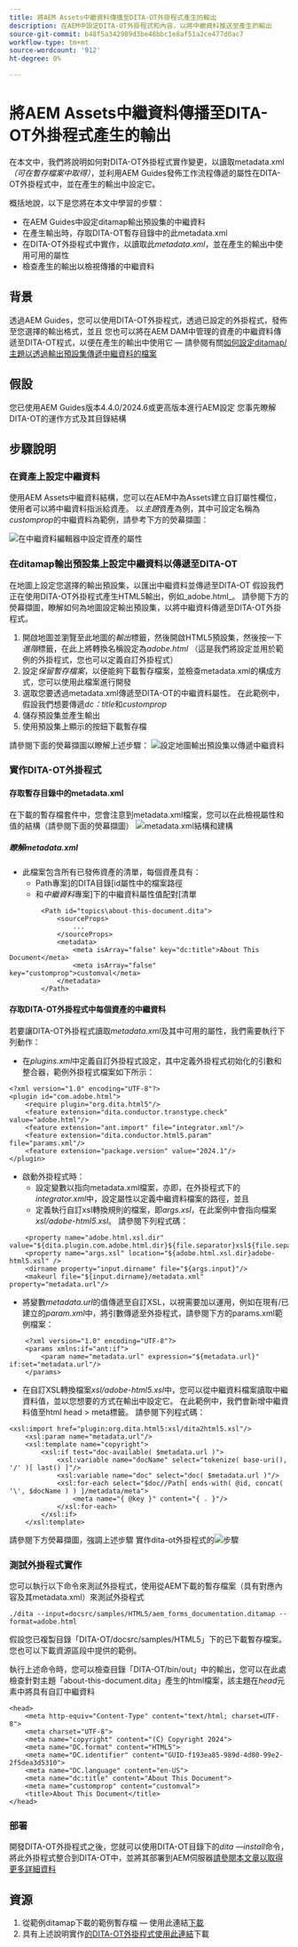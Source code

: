 ```yaml
---
title: 將AEM Assets中繼資料傳播至DITA-OT外掛程式產生的輸出
description: 在AEM中設定DITA-OT外掛程式和內容，以將中繼資料推送至產生的輸出
source-git-commit: b48f5a342989d3be48bbc1e8af51a2ce477d0ac7
workflow-type: tm+mt
source-wordcount: '912'
ht-degree: 0%

---
```



# 將AEM Assets中繼資料傳播至DITA-OT外掛程式產生的輸出

在本文中，我們將說明如何對DITA-OT外掛程式實作變更，以讀取metadata.xml _（可在暫存檔案中取得）_，並利用AEM Guides發佈工作流程傳遞的屬性在DITA-OT外掛程式中，並在產生的輸出中設定它。

概括地說，以下是您將在本文中學習的步驟：
- 在AEM Guides中設定ditamap輸出預設集的中繼資料
- 在產生輸出時，存取DITA-OT暫存目錄中的此metadata.xml
- 在DITA-OT外掛程式中實作，以讀取此&#x200B;_metadata.xml_，並在產生的輸出中使用可用的屬性
- 檢查產生的輸出以檢視傳播的中繼資料

## 背景

透過AEM Guides，您可以使用DITA-OT外掛程式，透過已設定的外掛程式，發佈至您選擇的輸出格式，並且
您也可以將在AEM DAM中管理的資產的中繼資料傳遞至DITA-OT程式，以便在產生的輸出中使用它 — 請參閱有關[如何設定ditamap/主題以透過輸出預設集傳遞中繼資料的檔案](https://experienceleague.adobe.com/zh-hant/docs/experience-manager-guides/using/user-guide/output-gen/pass-metadata-dita-ot)


## 假設

您已使用AEM Guides版本4.4.0/2024.6或更高版本進行AEM設定
您事先瞭解DITA-OT的運作方式及其目錄結構


## 步驟說明

### 在資產上設定中繼資料

使用AEM Assets中繼資料結構，您可以在AEM中為Assets建立自訂屬性欄位，使用者可以將中繼資料指派給資產。 以&#x200B;_主題_&#x200B;資產為例，其中可設定名稱為&#x200B;_customprop_&#x200B;的中繼資料為範例，請參考下方的熒幕擷圖：

![在中繼資料編輯器中設定資產的屬性](../../assets/publishing/assets-metadata-properties-ui-customprop.png)


### 在ditamap輸出預設集上設定中繼資料以傳遞至DITA-OT

在地圖上設定您選擇的輸出預設集，以匯出中繼資料並傳遞至DITA-OT
假設我們正在使用DITA-OT外掛程式產生HTML5輸出，例如_adobe.html_。
請參閱下方的熒幕擷圖，瞭解如何為地圖設定輸出預設集，以將中繼資料傳遞至DITA-OT外掛程式。
1. 開啟地圖並瀏覽至此地圖的&#x200B;_輸出_&#x200B;標籤，然後開啟HTML5預設集，然後按一下&#x200B;_進階_&#x200B;標籤，在此上將轉換名稱設定為&#x200B;_adobe.html_ （這是我們將設定並用於範例的外掛程式，您也可以定義自訂外掛程式）
2. 設定&#x200B;_保留暫存檔案_，以便能夠下載暫存檔案，並檢查metadata.xml的構成方式，您可以使用此檔案進行開發
3. 選取您要透過metadata.xml傳遞至DITA-OT的中繼資料屬性。 在此範例中，假設我們想要傳遞&#x200B;_dc：title_&#x200B;和&#x200B;_customprop_
4. 儲存預設集並產生輸出
5. 使用預設集上顯示的按鈕下載暫存檔

請參閱下面的熒幕擷圖以瞭解上述步驟：
![設定地圖輸出預設集以傳遞中繼資料](../../assets/publishing/map-outputpreset-html5-customprop.png)


### 實作DITA-OT外掛程式

#### 存取暫存目錄中的metadata.xml

在下載的暫存檔套件中，您會注意到metadata.xml檔案，您可以在此檢視屬性和值的結構（請參閱下面的熒幕擷圖）
![metadata.xml結構和建構](../../assets/publishing/publish-tempfiles-metadata-structure.png)

##### 瞭解metadata.xml

- 此檔案包含所有已發佈資產的清單，每個資產具有：
   - Path專案&rbrack;的DITA目錄&lbrack;id屬性中的檔案路徑
   - 和&#x200B;_中繼資料_&#x200B;專案&rbrack;下的中繼資料屬性值配對&lbrack;清單

```
        <Path id="topics\about-this-document.dita">
            <sourceProps>
                ...
            </sourceProps>
            <metadata>
                <meta isArray="false" key="dc:title">About This Document</meta>
                <meta isArray="false" key="customprop">customval</meta>
            </metadata>
        </Path>
```

#### 存取DITA-OT外掛程式中每個資產的中繼資料

若要讓DITA-OT外掛程式讀取&#x200B;_metadata.xml_&#x200B;及其中可用的屬性，我們需要執行下列動作：
- 在&#x200B;_plugins.xml_&#x200B;中定義自訂外掛程式設定，其中定義外掛程式初始化的引數和整合器，範例外掛程式檔案如下所示：

```
<?xml version="1.0" encoding="UTF-8"?>
<plugin id="com.adobe.html">
    <require plugin="org.dita.html5"/>
    <feature extension="dita.conductor.transtype.check" value="adobe.html"/>
    <feature extension="ant.import" file="integrator.xml"/>
    <feature extension="dita.conductor.html5.param" file="params.xml"/>
    <feature extension="package.version" value="2024.1"/>
</plugin>
```

- 啟動外掛程式時：
   - 設定變數以指向metadata.xml檔案，亦即，在外掛程式下的&#x200B;_integrator.xml_&#x200B;中，設定屬性以定義中繼資料檔案的路徑，並且
   - 定義執行自訂xsl轉換規則的檔案，即&#x200B;_args.xsl_，在此案例中會指向檔案&#x200B;_xsl/adobe-html5.xsl_。
請參閱下列程式碼：

```
    <property name="adobe.html.xsl.dir" value="${dita.plugin.com.adobe.html.dir}${file.separator}xsl${file.separator}"/>
    <property name="args.xsl" location="${adobe.html.xsl.dir}adobe-html5.xsl" />
    <dirname property="input.dirname" file="${args.input}"/>
    <makeurl file="${input.dirname}/metadata.xml" property="metadata.url"/>
```

- 將變數&#x200B;_metadata.url_&#x200B;的值傳遞至自訂XSL，以視需要加以運用，例如在現有/已建立的&#x200B;_param.xml_&#x200B;中，將引數傳遞至外掛程式，請參閱下方的params.xml範例檔案：

```
    <?xml version="1.0" encoding="UTF-8"?>
    <params xmlns:if="ant:if">
        <param name="metadata.url" expression="${metadata.url}" if:set="metadata.url"/>
    </params>
```

- 在自訂XSL轉換檔案&#x200B;_xsl/adobe-html5.xsl_&#x200B;中，您可以從中繼資料檔案讀取中繼資料值，並以您想要的方式在輸出中設定它。 在此範例中，我們會新增中繼資料值至html head > meta標籤。 請參閱下列程式碼：

```
<xsl:import href="plugin:org.dita.html5:xsl/dita2html5.xsl"/>
    <xsl:param name="metadata.url"/>
    <xsl:template name="copyright">
        <xsl:if test="doc-available( $metadata.url )">
            <xsl:variable name="docName" select="tokenize( base-uri(), '/' )[ last() ]"/>
            <xsl:variable name="doc" select="doc( $metadata.url )"/>
            <xsl:for-each select="$doc//Path[ ends-with( @id, concat( '\', $docName ) ) ]/metadata/meta">
                <meta name="{ @key }" content="{ . }"/>
            </xsl:for-each>
        </xsl:if>
    </xsl:template>
```

請參閱下方熒幕擷圖，強調上述步驟
實作dita-ot外掛程式的![步驟](../../assets/publishing/publishing-metadata-dita-ot-plugin-implementation.png)


### 測試外掛程式實作

您可以執行以下命令來測試外掛程式，使用從AEM下載的暫存檔案（具有對應內容及其metadata.xml）來測試外掛程式

```
./dita --input=docsrc/samples/HTML5/aem_forms_documentation.ditamap --format=adobe.html
```

假設您已複製目錄「DITA-OT/docsrc/samples/HTML5」下的已下載暫存檔案。
您也可以下載資源區段中提供的範例。

執行上述命令時，您可以檢查目錄「DITA-OT/bin/out」中的輸出，您可以在此處檢查針對主題「about-this-document.dita」產生的html檔案，該主題在&#x200B;_head_&#x200B;元素中將具有自訂中繼資料

```
<head>
    <meta http-equiv="Content-Type" content="text/html; charset=UTF-8">
    <meta charset="UTF-8">
    <meta name="copyright" content="(C) Copyright 2024">
    <meta name="DC.format" content="HTML5">
    <meta name="DC.identifier" content="GUID-f193ea85-989d-4d80-99e2-2f5dea3d5310">
    <meta name="DC.language" content="en-US">
    <meta name="dc:title" content="About This Document">
    <meta name="customprop" content="customval">
    <title>About This Document</title>
</head>
```

### 部署

開發DITA-OT外掛程式之後，您就可以使用DITA-OT目錄下的&#x200B;_dita —install_&#x200B;命令，將此外掛程式整合到DITA-OT中，並將其部署到AEM伺服器[請參閱本文章以取得更多詳細資料](https://experienceleaguecommunities.adobe.com/t5/experience-manager-guides/steps-to-setup-a-custom-dita-ot/td-p/407659)


## 資源

1. 從範例ditamap下載的範例暫存檔 — 使用此連結[下載](../../assets/publishing/sample-temp-html5-adobe.html-content.zip)
2. 具有上述說明實作[的DITA-OT外掛程式使用此連結](../../assets/publishing/sample-custom-plugin-com.adobe.html.zip)下載
